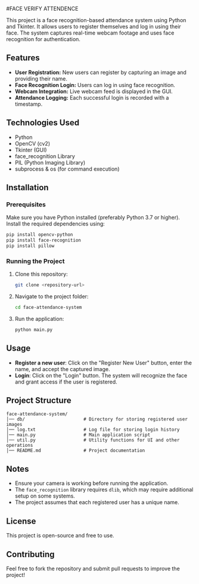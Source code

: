 #FACE VERIFY ATTENDENCE


This project is a face recognition-based attendance system using Python and Tkinter. It allows users to register themselves and log in using their face. The system captures real-time webcam footage and uses face recognition for authentication.

## Features
- **User Registration:** New users can register by capturing an image and providing their name.
- **Face Recognition Login:** Users can log in using face recognition.
- **Webcam Integration:** Live webcam feed is displayed in the GUI.
- **Attendance Logging:** Each successful login is recorded with a timestamp.

## Technologies Used
- Python
- OpenCV (cv2)
- Tkinter (GUI)
- face_recognition Library
- PIL (Python Imaging Library)
- subprocess & os (for command execution)

## Installation

### Prerequisites
Make sure you have Python installed (preferably Python 3.7 or higher). Install the required dependencies using:

```sh
pip install opencv-python
pip install face-recognition
pip install pillow
```

### Running the Project
1. Clone this repository:
   ```sh
   git clone <repository-url>
   ```
2. Navigate to the project folder:
   ```sh
   cd face-attendance-system
   ```
3. Run the application:
   ```sh
   python main.py
   ```

## Usage
- **Register a new user**: Click on the "Register New User" button, enter the name, and accept the captured image.
- **Login**: Click on the "Login" button. The system will recognize the face and grant access if the user is registered.

## Project Structure
```
face-attendance-system/
│── db/                      # Directory for storing registered user images
│── log.txt                  # Log file for storing login history
│── main.py                  # Main application script
│── util.py                  # Utility functions for UI and other operations
│── README.md                # Project documentation
```

## Notes
- Ensure your camera is working before running the application.
- The `face_recognition` library requires `dlib`, which may require additional setup on some systems.
- The project assumes that each registered user has a unique name.

## License
This project is open-source and free to use.

## Contributing
Feel free to fork the repository and submit pull requests to improve the project!

